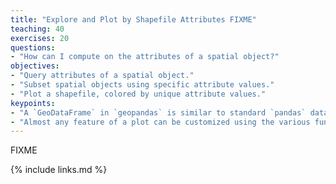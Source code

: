 ```yaml
---
title: "Explore and Plot by Shapefile Attributes FIXME"
teaching: 40
exercises: 20
questions:
- "How can I compute on the attributes of a spatial object?"
objectives:
- "Query attributes of a spatial object."
- "Subset spatial objects using specific attribute values."
- "Plot a shapefile, colored by unique attribute values."
keypoints:
- "A `GeoDataFrame` in `geopandas` is similar to standard `pandas` data frames and can be manipulated using the same functions."
- "Almost any feature of a plot can be customized using the various functions and options in the `matplotlib` package."
---
```

FIXME

{% include links.md %}

